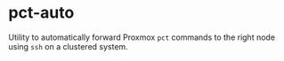 # pct-auto
Utility to automatically forward Proxmox `pct` commands to the right node using `ssh` on a clustered system.
